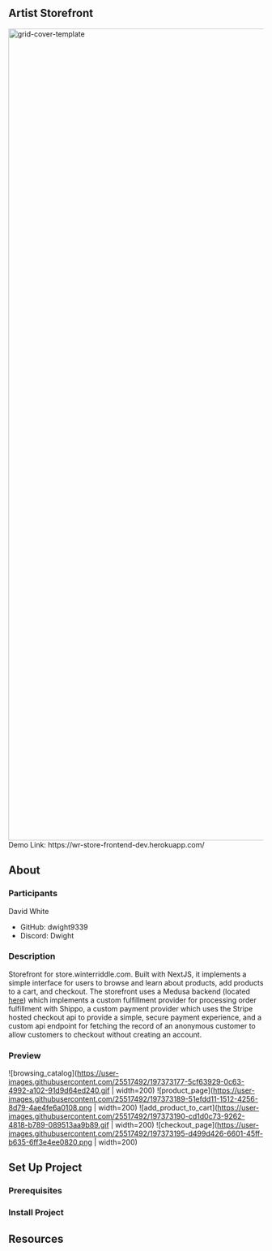 ## Artist Storefront
<img width="1600" alt="grid-cover-template" src="https://user-images.githubusercontent.com/25517492/197372101-c2c1d9f1-b930-495e-a693-28f9bdbf0570.png">
Demo Link: https://wr-store-frontend-dev.herokuapp.com/

## About
### Participants
David White
- GitHub: dwight9339
- Discord: Dwight

### Description
Storefront for store.winterriddle.com. Built with NextJS, it implements a simple interface for users to browse and learn about products, add products to a cart, and checkout. The storefront uses a Medusa backend (located [here](https://github.com/dwight9339/wr-backend)) which implements a custom fulfillment provider for processing order fulfillment with Shippo, a custom payment provider which uses the Stripe hosted checkout api to provide a simple, secure payment experience, and a custom api endpoint for fetching the record of an anonymous customer to allow customers to checkout without creating an account.

### Preview
![browsing_catalog](https://user-images.githubusercontent.com/25517492/197373177-5cf63929-0c63-4992-a102-91d9d64ed240.gif | width=200)
![product_page](https://user-images.githubusercontent.com/25517492/197373189-51efdd11-1512-4256-8d79-4ae4fe6a0108.png | width=200)
![add_product_to_cart](https://user-images.githubusercontent.com/25517492/197373190-cd1d0c73-9262-4818-b789-089513aa9b89.gif | width=200)
![checkout_page](https://user-images.githubusercontent.com/25517492/197373195-d499d426-6601-45ff-b635-6ff3e4ee0820.png | width=200)

## Set Up Project
### Prerequisites

### Install Project

## Resources
